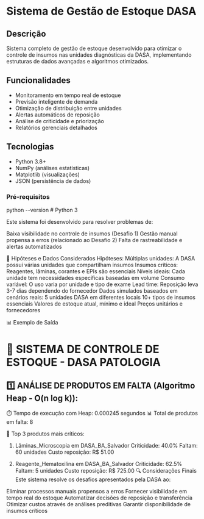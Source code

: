 # Sistema de Gestão de Estoque DASA

##  Descrição
Sistema completo de gestão de estoque desenvolvido para otimizar o controle de insumos nas unidades diagnósticas da DASA, implementando estruturas de dados avançadas e algoritmos otimizados.

##  Funcionalidades 
-  Monitoramento em tempo real de estoque
-  Previsão inteligente de demanda
-  Otimização de distribuição entre unidades
-  Alertas automáticos de reposição
-  Análise de criticidade e priorização
-  Relatórios gerenciais detalhados

##  Tecnologias 
- Python 3.8+
- NumPy (análises estatísticas)
- Matplotlib (visualizações)
- JSON (persistência de dados)

### Pré-requisitos
 
python --version  # Python 3 



Este sistema foi desenvolvido para resolver problemas de:

Baixa visibilidade no controle de insumos (Desafio 1)
Gestão manual propensa a erros (relacionado ao Desafio 2)
Falta de rastreabilidade e alertas automatizados

🎯 Hipóteses e Dados Considerados
Hipóteses:
Múltiplas unidades: A DASA possui várias unidades que compartilham insumos
Insumos críticos: Reagentes, lâminas, corantes e EPIs são essenciais
Níveis ideais: Cada unidade tem necessidades específicas baseadas em volume
Consumo variável: O uso varia por unidade e tipo de exame
Lead time: Reposição leva 3-7 dias dependendo do fornecedor
Dados simulados baseados em cenários reais:
5 unidades DASA em diferentes locais
10+ tipos de insumos essenciais
Valores de estoque atual, mínimo e ideal
Preços unitários e fornecedores




📊 Exemplo de Saída



🔬 SISTEMA DE CONTROLE DE ESTOQUE - DASA PATOLOGIA
============================================================

1️⃣ ANÁLISE DE PRODUTOS EM FALTA (Algoritmo Heap - O(n log k)):
------------------------------------------------------------
⏱️  Tempo de execução com Heap: 0.000245 segundos
📊 Total de produtos em falta: 8

🚨 Top 3 produtos mais críticos:
1. Lâminas_Microscopia em DASA_BA_Salvador
   Criticidade: 40.0%
   Faltam: 60 unidades
   Custo reposição: R$ 51.00

2. Reagente_Hematoxilina em DASA_BA_Salvador
   Criticidade: 62.5%
   Faltam: 5 unidades
   Custo reposição: R$ 725.00
🔍 Considerações Finais
Este sistema resolve os desafios apresentados pela DASA ao:

Eliminar processos manuais propensos a erros
Fornecer visibilidade em tempo real do estoque
Automatizar decisões de reposição e transferência
Otimizar custos através de análises preditivas
Garantir disponibilidade de insumos críticos

